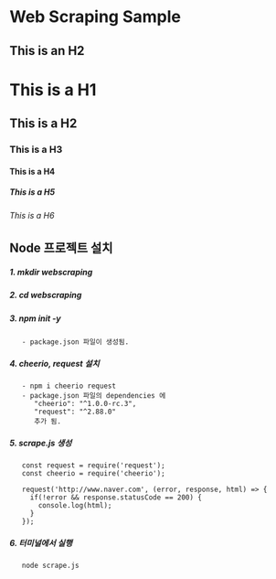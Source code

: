 Web Scraping Sample
================

This is an H2
-------------

# This is a H1
## This is a H2
### This is a H3
#### This is a H4
##### This is a H5
###### This is a H6

## Node 프로젝트 설치

##### 1. mkdir webscraping

##### 2. cd webscraping

##### 3. npm init -y
       - package.json 파일이 생성됨.
##### 4. cheerio, request 설치
       - npm i cheerio request
       - package.json 파일의 dependencies 에
          "cheerio": "^1.0.0-rc.3",
          "request": "^2.88.0" 
          추가 됨.

##### 5. scrape.js 생성
       const request = require('request');
       const cheerio = require('cheerio');

       request('http://www.naver.com', (error, response, html) => {
         if(!error && response.statusCode == 200) {
           console.log(html);
         }
       });
##### 6. 터미널에서 실행
       node scrape.js

